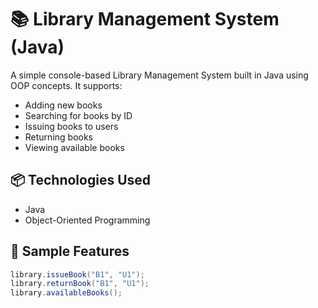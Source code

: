# 📚 Library Management System (Java)

A simple console-based Library Management System built in Java using OOP concepts. It supports:

- Adding new books
- Searching for books by ID
- Issuing books to users
- Returning books
- Viewing available books

## 📦 Technologies Used
- Java
- Object-Oriented Programming

## 🧪 Sample Features
```java
library.issueBook("B1", "U1");
library.returnBook("B1", "U1");
library.availableBooks();
